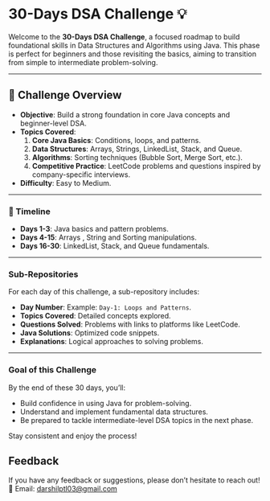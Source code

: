 # 30-Days DSA Challenge 💡

Welcome to the **30-Days DSA Challenge**, a focused roadmap to build foundational skills in Data Structures and Algorithms using Java. This phase is perfect for beginners and those revisiting the basics, aiming to transition from simple to intermediate problem-solving.

---

## **🌟 Challenge Overview**

- **Objective**: Build a strong foundation in core Java concepts and beginner-level DSA.
- **Topics Covered**:
  1. **Core Java Basics**: Conditions, loops, and patterns.
  2. **Data Structures**: Arrays, Strings, LinkedList, Stack, and Queue.
  3. **Algorithms**: Sorting techniques (Bubble Sort, Merge Sort, etc.).
  4. **Competitive Practice**: LeetCode problems and questions inspired by company-specific interviews.
- **Difficulty**: Easy to Medium.

---

### 📅 Timeline

- **Days 1-3**: Java basics and pattern problems.
- **Days 4-15**: Arrays , String and Sorting manipulations.
- **Days 16-30**: LinkedList, Stack, and Queue fundamentals.

---

### Sub-Repositories

For each day of this challenge, a sub-repository includes:

- **Day Number**: Example: `Day-1: Loops and Patterns`.
- **Topics Covered**: Detailed concepts explored.
- **Questions Solved**: Problems with links to platforms like LeetCode.
- **Java Solutions**: Optimized code snippets.
- **Explanations**: Logical approaches to solving problems.

---

### Goal of this Challenge

By the end of these 30 days, you’ll:

- Build confidence in using Java for problem-solving.
- Understand and implement fundamental data structures.
- Be prepared to tackle intermediate-level DSA topics in the next phase.

Stay consistent and enjoy the process!

## Feedback

If you have any feedback or suggestions, please don’t hesitate to reach out!
📧 Email: darshilptl03@gmail.com
